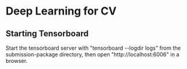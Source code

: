 # Deep Learning for CV

## Starting Tensorboard
Start the tensorboard server with "tensorboard --logdir logs" from the submission-package directory, then open "http://localhost:6006" in a browser.
